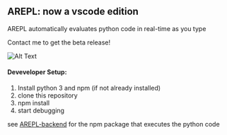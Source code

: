 ## AREPL: now a vscode edition

AREPL automatically evaluates python code in real-time as you type

Contact me to get the beta release!

![Alt Text](https://raw.githubusercontent.com/Almenon/AREPL-vscode/master/example.gif)

#### Deveveloper Setup:

1. Install python 3 and npm (if not already installed)
2. clone this repository
3. npm install
4. start debugging

see [AREPL-backend](https://github.com/Almenon/AREPL-backend) for the npm package that executes the python code
